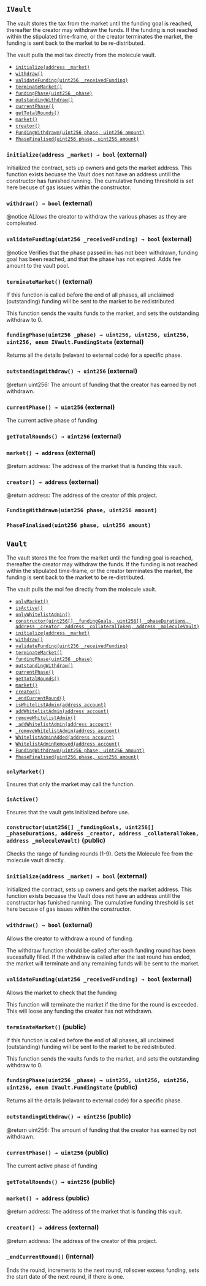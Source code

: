 [IVault]: #IVault
[IVault-initialize-address-]: #IVault-initialize-address-
[IVault-withdraw--]: #IVault-withdraw--
[IVault-validateFunding-uint256-]: #IVault-validateFunding-uint256-
[IVault-terminateMarket--]: #IVault-terminateMarket--
[IVault-fundingPhase-uint256-]: #IVault-fundingPhase-uint256-
[IVault-outstandingWithdraw--]: #IVault-outstandingWithdraw--
[IVault-currentPhase--]: #IVault-currentPhase--
[IVault-getTotalRounds--]: #IVault-getTotalRounds--
[IVault-market--]: #IVault-market--
[IVault-creator--]: #IVault-creator--
[IVault-FundingWithdrawn-uint256-uint256-]: #IVault-FundingWithdrawn-uint256-uint256-
[IVault-PhaseFinalised-uint256-uint256-]: #IVault-PhaseFinalised-uint256-uint256-
[Vault]: #Vault
[Vault-onlyMarket--]: #Vault-onlyMarket--
[Vault-isActive--]: #Vault-isActive--
[ModifiedWhitelistAdminRole-onlyWhitelistAdmin--]: #ModifiedWhitelistAdminRole-onlyWhitelistAdmin--
[Vault-creator_-address]: #Vault-creator_-address
[Vault-market_-contract-IMarket]: #Vault-market_-contract-IMarket
[Vault-collateralToken_-contract-IERC20]: #Vault-collateralToken_-contract-IERC20
[Vault-moleculeVault_-contract-IMoleculeVault]: #Vault-moleculeVault_-contract-IMoleculeVault
[Vault-moleculeFeeRate_-uint256]: #Vault-moleculeFeeRate_-uint256
[Vault-currentPhase_-uint256]: #Vault-currentPhase_-uint256
[Vault-outstandingWithdraw_-uint256]: #Vault-outstandingWithdraw_-uint256
[Vault-totalRounds_-uint256]: #Vault-totalRounds_-uint256
[Vault-cumulativeReceivedFee_-uint256]: #Vault-cumulativeReceivedFee_-uint256
[Vault-_active-bool]: #Vault-_active-bool
[Vault-fundingPhases_-mapping-uint256----struct-Vault-FundPhase-]: #Vault-fundingPhases_-mapping-uint256----struct-Vault-FundPhase-
[Vault-constructor-uint256---uint256---address-address-address-]: #Vault-constructor-uint256---uint256---address-address-address-
[Vault-initialize-address-]: #Vault-initialize-address-
[Vault-withdraw--]: #Vault-withdraw--
[Vault-validateFunding-uint256-]: #Vault-validateFunding-uint256-
[Vault-terminateMarket--]: #Vault-terminateMarket--
[Vault-fundingPhase-uint256-]: #Vault-fundingPhase-uint256-
[Vault-outstandingWithdraw--]: #Vault-outstandingWithdraw--
[Vault-currentPhase--]: #Vault-currentPhase--
[Vault-getTotalRounds--]: #Vault-getTotalRounds--
[Vault-market--]: #Vault-market--
[Vault-creator--]: #Vault-creator--
[Vault-_endCurrentRound--]: #Vault-_endCurrentRound--
[ModifiedWhitelistAdminRole-isWhitelistAdmin-address-]: #ModifiedWhitelistAdminRole-isWhitelistAdmin-address-
[ModifiedWhitelistAdminRole-addWhitelistAdmin-address-]: #ModifiedWhitelistAdminRole-addWhitelistAdmin-address-
[ModifiedWhitelistAdminRole-removeWhitelistAdmin--]: #ModifiedWhitelistAdminRole-removeWhitelistAdmin--
[ModifiedWhitelistAdminRole-_addWhitelistAdmin-address-]: #ModifiedWhitelistAdminRole-_addWhitelistAdmin-address-
[ModifiedWhitelistAdminRole-_removeWhitelistAdmin-address-]: #ModifiedWhitelistAdminRole-_removeWhitelistAdmin-address-
[ModifiedWhitelistAdminRole-WhitelistAdminAdded-address-]: #ModifiedWhitelistAdminRole-WhitelistAdminAdded-address-
[ModifiedWhitelistAdminRole-WhitelistAdminRemoved-address-]: #ModifiedWhitelistAdminRole-WhitelistAdminRemoved-address-
[IVault-FundingWithdrawn-uint256-uint256-]: #IVault-FundingWithdrawn-uint256-uint256-
[IVault-PhaseFinalised-uint256-uint256-]: #IVault-PhaseFinalised-uint256-uint256-
## <span id="IVault"></span> `IVault`

The vault stores the tax from the market until the funding goal is
reached, thereafter the creator may withdraw the funds. If the
funding is not reached within the stipulated time-frame, or the
creator terminates the market, the funding is sent back to the
market to be re-distributed.


   The vault pulls the mol tax directly from the molecule vault.

- [`initialize(address _market)`][IVault-initialize-address-]
- [`withdraw()`][IVault-withdraw--]
- [`validateFunding(uint256 _receivedFunding)`][IVault-validateFunding-uint256-]
- [`terminateMarket()`][IVault-terminateMarket--]
- [`fundingPhase(uint256 _phase)`][IVault-fundingPhase-uint256-]
- [`outstandingWithdraw()`][IVault-outstandingWithdraw--]
- [`currentPhase()`][IVault-currentPhase--]
- [`getTotalRounds()`][IVault-getTotalRounds--]
- [`market()`][IVault-market--]
- [`creator()`][IVault-creator--]
- [`FundingWithdrawn(uint256 phase, uint256 amount)`][IVault-FundingWithdrawn-uint256-uint256-]
- [`PhaseFinalised(uint256 phase, uint256 amount)`][IVault-PhaseFinalised-uint256-uint256-]

### <span id="IVault-initialize-address-"></span> `initialize(address _market) → bool` (external)



   Initialized the contract, sets up owners and gets the market
address. This function exists becuase the Vault does not have
an address untill the constructor has funished running. The
cumulative funding threshold is set here becuse of gas issues
within the constructor.


### <span id="IVault-withdraw--"></span> `withdraw() → bool` (external)

@notice	ALlows the creator to withdraw the various phases as they are
compleated.




### <span id="IVault-validateFunding-uint256-"></span> `validateFunding(uint256 _receivedFunding) → bool` (external)

@notice	Verifies that the phase passed in: has not been withdrawn,
funding goal has been reached, and that the phase has not
expired. Adds fee amount to the vault pool.




### <span id="IVault-terminateMarket--"></span> `terminateMarket()` (external)

If this function is called before the end of all phases, all
unclaimed (outstanding) funding will be sent to the market to be
redistributed.

   This function sends the vaults funds to the market, and sets the
outstanding withdraw to 0.


### <span id="IVault-fundingPhase-uint256-"></span> `fundingPhase(uint256 _phase) → uint256, uint256, uint256, uint256, enum IVault.FundingState` (external)

Returns all the details (relavant to external code) for a
specific phase.




### <span id="IVault-outstandingWithdraw--"></span> `outstandingWithdraw() → uint256` (external)

@return	uint256: The amount of funding that the creator has earned by
not withdrawn.



### <span id="IVault-currentPhase--"></span> `currentPhase() → uint256` (external)



   The current active phase of funding


### <span id="IVault-getTotalRounds--"></span> `getTotalRounds() → uint256` (external)





### <span id="IVault-market--"></span> `market() → address` (external)

@return	address: The address of the market that is funding this vault.



### <span id="IVault-creator--"></span> `creator() → address` (external)

@return	address: The address of the creator of this project.



### <span id="IVault-FundingWithdrawn-uint256-uint256-"></span> `FundingWithdrawn(uint256 phase, uint256 amount)`





### <span id="IVault-PhaseFinalised-uint256-uint256-"></span> `PhaseFinalised(uint256 phase, uint256 amount)`







## <span id="Vault"></span> `Vault`

The vault stores the fee from the market until the funding goal is
reached, thereafter the creator may withdraw the funds. If the
funding is not reached within the stipulated time-frame, or the
creator terminates the market, the funding is sent back to the
market to be re-distributed.


   The vault pulls the mol fee directly from the molecule vault.

- [`onlyMarket()`][Vault-onlyMarket--]
- [`isActive()`][Vault-isActive--]
- [`onlyWhitelistAdmin()`][ModifiedWhitelistAdminRole-onlyWhitelistAdmin--]
- [`constructor(uint256[] _fundingGoals, uint256[] _phaseDurations, address _creator, address _collateralToken, address _moleculeVault)`][Vault-constructor-uint256---uint256---address-address-address-]
- [`initialize(address _market)`][Vault-initialize-address-]
- [`withdraw()`][Vault-withdraw--]
- [`validateFunding(uint256 _receivedFunding)`][Vault-validateFunding-uint256-]
- [`terminateMarket()`][Vault-terminateMarket--]
- [`fundingPhase(uint256 _phase)`][Vault-fundingPhase-uint256-]
- [`outstandingWithdraw()`][Vault-outstandingWithdraw--]
- [`currentPhase()`][Vault-currentPhase--]
- [`getTotalRounds()`][Vault-getTotalRounds--]
- [`market()`][Vault-market--]
- [`creator()`][Vault-creator--]
- [`_endCurrentRound()`][Vault-_endCurrentRound--]
- [`isWhitelistAdmin(address account)`][ModifiedWhitelistAdminRole-isWhitelistAdmin-address-]
- [`addWhitelistAdmin(address account)`][ModifiedWhitelistAdminRole-addWhitelistAdmin-address-]
- [`removeWhitelistAdmin()`][ModifiedWhitelistAdminRole-removeWhitelistAdmin--]
- [`_addWhitelistAdmin(address account)`][ModifiedWhitelistAdminRole-_addWhitelistAdmin-address-]
- [`_removeWhitelistAdmin(address account)`][ModifiedWhitelistAdminRole-_removeWhitelistAdmin-address-]
- [`WhitelistAdminAdded(address account)`][ModifiedWhitelistAdminRole-WhitelistAdminAdded-address-]
- [`WhitelistAdminRemoved(address account)`][ModifiedWhitelistAdminRole-WhitelistAdminRemoved-address-]
- [`FundingWithdrawn(uint256 phase, uint256 amount)`][IVault-FundingWithdrawn-uint256-uint256-]
- [`PhaseFinalised(uint256 phase, uint256 amount)`][IVault-PhaseFinalised-uint256-uint256-]

### <span id="Vault-onlyMarket--"></span> `onlyMarket()`

Ensures that only the market may call the function.



### <span id="Vault-isActive--"></span> `isActive()`

Ensures that the vault gets initialized before use.



### <span id="Vault-constructor-uint256---uint256---address-address-address-"></span> `constructor(uint256[] _fundingGoals, uint256[] _phaseDurations, address _creator, address _collateralToken, address _moleculeVault)` (public)



   Checks the range of funding rounds (1-9). Gets the Molecule fee
from the molecule vault directly.


### <span id="Vault-initialize-address-"></span> `initialize(address _market) → bool` (external)



   Initialized the contract, sets up owners and gets the market
address. This function exists becuase the Vault does not have
an address untill the constructor has funished running. The
cumulative funding threshold is set here becuse of gas issues
within the constructor.


### <span id="Vault-withdraw--"></span> `withdraw() → bool` (external)

Allows the creator to withdraw a round of funding.


   The withdraw function should be called after each funding round
has been sucessfully filled. If the withdraw is called after the
last round has ended, the market will terminate and any
remaining funds will be sent to the market.


### <span id="Vault-validateFunding-uint256-"></span> `validateFunding(uint256 _receivedFunding) → bool` (external)

Allows the market to check that the funding


   This function will terminate the market if the time for the
round is exceeded. This will loose any funding the creator has
not withdrawn.


### <span id="Vault-terminateMarket--"></span> `terminateMarket()` (public)

If this function is called before the end of all phases, all
unclaimed (outstanding) funding will be sent to the market to be
redistributed.

   This function sends the vaults funds to the market, and sets the
outstanding withdraw to 0.


### <span id="Vault-fundingPhase-uint256-"></span> `fundingPhase(uint256 _phase) → uint256, uint256, uint256, uint256, enum IVault.FundingState` (public)

Returns all the details (relavant to external code) for a
specific phase.




### <span id="Vault-outstandingWithdraw--"></span> `outstandingWithdraw() → uint256` (public)

@return	uint256: The amount of funding that the creator has earned by
not withdrawn.



### <span id="Vault-currentPhase--"></span> `currentPhase() → uint256` (public)



   The current active phase of funding


### <span id="Vault-getTotalRounds--"></span> `getTotalRounds() → uint256` (public)





### <span id="Vault-market--"></span> `market() → address` (public)

@return	address: The address of the market that is funding this vault.



### <span id="Vault-creator--"></span> `creator() → address` (external)

@return	address: The address of the creator of this project.



### <span id="Vault-_endCurrentRound--"></span> `_endCurrentRound()` (internal)



   Ends the round, increments to the next round, rollsover excess
funding, sets the start date of the next round, if there is one.

